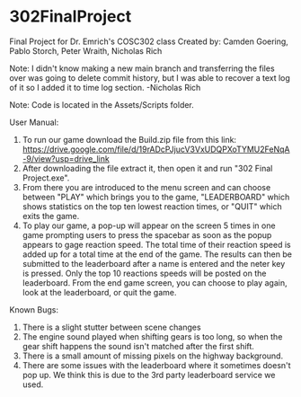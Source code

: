 # 302FinalProject
Final Project for Dr. Emrich's COSC302 class
Created by: Camden Goering, Pablo Storch, Peter Wraith, Nicholas Rich

Note: I didn't know making a new main branch and transferring the files over was going to delete commit history, but I was able to recover a text log of it so I added it to time log section. -Nicholas Rich

Note: Code is located in the Assets/Scripts folder.


User Manual:

  1. To run our game download the Build.zip file from this link: https://drive.google.com/file/d/19rADcPJjucV3VxUDQPXoTYMU2FeNqA-9/view?usp=drive_link
  2. After downloading the file extract it, then open it and run "302 Final Project.exe".
  3. From there you are introduced to the menu screen and can choose between "PLAY" which brings you to the game, "LEADERBOARD" which shows statistics on the top ten lowest reaction times, or "QUIT" which exits the game.
  4. To play our game, a pop-up will appear on the screen 5 times in one game prompting users to press the spacebar as soon as the popup appears to gage reaction speed. The total time of their reaction speed is added up for a total time at the end of the game. The results can then be submitted to the leaderboard after a name is entered and the neter key is pressed. Only the top 10 reactions speeds will be posted on the leaderboard. From the end game screen, you can choose to play again, look at the leaderboard, or quit the game.


Known Bugs:

1. There is a slight stutter between scene changes
2. The engine sound played when shifting gears is too long, so when the gear shift happens the sound isn't matched after the first shift.
3. There is a small amount of missing pixels on the highway background.
4. There are some issues with the leaderboard where it sometimes doesn't pop up. We think this is due to the 3rd party leaderboard service we used.
